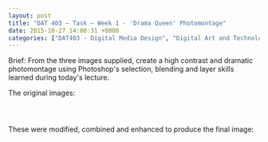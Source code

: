 ```yaml
---
layout: post
title: "DAT 403 – Task – Week 1 - 'Drama Queen' Photomontage"
date: 2015-10-27 14:00:31 +0000
categories: ["DAT403 - Digital Media Design", "Digital Art and Technology"]
---
```


Brief: From the three images supplied, create a high contrast and dramatic photomontage using Photoshop's selection, blending and layer skills learned during today's lecture.

The original images:

<figure><figure><a href="{{ site.baseurl }}/wp-content/uploads/2022/12/Background-scaled-1.jpg"><img src="https://www.circleseven.co.uk/wp-content/uploads/2022/12/Background-scaled-1-300x202.jpg" alt=""/ loading="lazy"></a></figure>

<figure><a href="{{ site.baseurl }}/wp-content/uploads/2022/12/Sky-scaled-1.jpg"><img src="https://www.circleseven.co.uk/wp-content/uploads/2022/12/Sky-scaled-1-300x200.jpg" alt=""/ loading="lazy"></a></figure>

<figure><a href="{{ site.baseurl }}/wp-content/uploads/2022/12/Model-scaled-1.jpg"><img src="https://www.circleseven.co.uk/wp-content/uploads/2022/12/Model-scaled-1-192x300.jpg" alt=""/ loading="lazy"></a></figure>
</figure>

These were modified, combined and enhanced to produce the final image:

<figure><a href="{{ site.baseurl }}/wp-content/uploads/2022/12/drama_queen-scaled-1.jpg"><img src="https://www.circleseven.co.uk/wp-content/uploads/2022/12/drama_queen-scaled-1-1024x690.jpg" alt=""/ loading="lazy"></a></figure>
